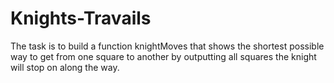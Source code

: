 # Knights-Travails
The task is to build a function knightMoves that shows the shortest possible way to get from one square to another by outputting all squares the knight will stop on along the way.
